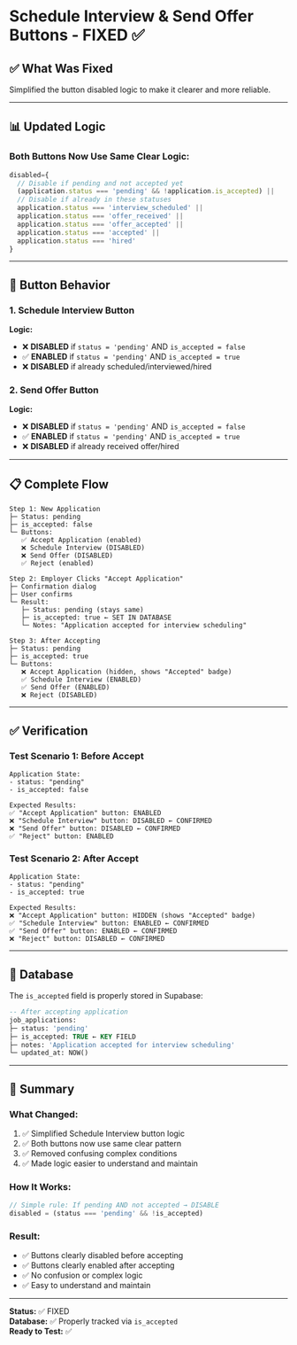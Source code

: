 # Schedule Interview & Send Offer Buttons - FIXED ✅

## ✅ What Was Fixed

Simplified the button disabled logic to make it clearer and more reliable.

---

## 📊 Updated Logic

### **Both Buttons Now Use Same Clear Logic:**

```typescript
disabled={
  // Disable if pending and not accepted yet
  (application.status === 'pending' && !application.is_accepted) ||
  // Disable if already in these statuses
  application.status === 'interview_scheduled' ||
  application.status === 'offer_received' ||
  application.status === 'offer_accepted' ||
  application.status === 'accepted' ||
  application.status === 'hired'
}
```

---

## 🎯 Button Behavior

### **1. Schedule Interview Button**

**Logic:**
- ❌ **DISABLED** if `status = 'pending'` AND `is_accepted = false`
- ✅ **ENABLED** if `status = 'pending'` AND `is_accepted = true`
- ❌ **DISABLED** if already scheduled/interviewed/hired

### **2. Send Offer Button**

**Logic:**
- ❌ **DISABLED** if `status = 'pending'` AND `is_accepted = false`
- ✅ **ENABLED** if `status = 'pending'` AND `is_accepted = true`
- ❌ **DISABLED** if already received offer/hired

---

## 📋 Complete Flow

```
Step 1: New Application
├─ Status: pending
├─ is_accepted: false
└─ Buttons:
   ✅ Accept Application (enabled)
   ❌ Schedule Interview (DISABLED)
   ❌ Send Offer (DISABLED)
   ✅ Reject (enabled)

Step 2: Employer Clicks "Accept Application"
├─ Confirmation dialog
├─ User confirms
└─ Result:
   ├─ Status: pending (stays same)
   ├─ is_accepted: true ← SET IN DATABASE
   └─ Notes: "Application accepted for interview scheduling"

Step 3: After Accepting
├─ Status: pending
├─ is_accepted: true
└─ Buttons:
   ❌ Accept Application (hidden, shows "Accepted" badge)
   ✅ Schedule Interview (ENABLED)
   ✅ Send Offer (ENABLED)
   ❌ Reject (DISABLED)
```

---

## ✅ Verification

### **Test Scenario 1: Before Accept**
```
Application State:
- status: "pending"
- is_accepted: false

Expected Results:
✅ "Accept Application" button: ENABLED
❌ "Schedule Interview" button: DISABLED ← CONFIRMED
❌ "Send Offer" button: DISABLED ← CONFIRMED
✅ "Reject" button: ENABLED
```

### **Test Scenario 2: After Accept**
```
Application State:
- status: "pending"
- is_accepted: true

Expected Results:
❌ "Accept Application" button: HIDDEN (shows "Accepted" badge)
✅ "Schedule Interview" button: ENABLED ← CONFIRMED
✅ "Send Offer" button: ENABLED ← CONFIRMED
❌ "Reject" button: DISABLED ← CONFIRMED
```

---

## 💾 Database

The `is_accepted` field is properly stored in Supabase:

```sql
-- After accepting application
job_applications:
├─ status: 'pending'
├─ is_accepted: TRUE ← KEY FIELD
├─ notes: 'Application accepted for interview scheduling'
└─ updated_at: NOW()
```

---

## 🎉 Summary

### **What Changed:**

1. ✅ Simplified Schedule Interview button logic
2. ✅ Both buttons now use same clear pattern
3. ✅ Removed confusing complex conditions
4. ✅ Made logic easier to understand and maintain

### **How It Works:**

```typescript
// Simple rule: If pending AND not accepted → DISABLE
disabled = (status === 'pending' && !is_accepted)
```

### **Result:**

- ✅ Buttons clearly disabled before accepting
- ✅ Buttons clearly enabled after accepting
- ✅ No confusion or complex logic
- ✅ Easy to understand and maintain

---

**Status:** ✅ FIXED  
**Database:** ✅ Properly tracked via `is_accepted`  
**Ready to Test:** ✅

